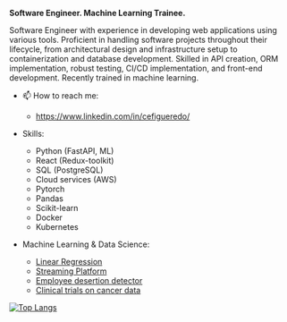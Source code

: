 **Software Engineer. Machine Learning Trainee.**

Software Engineer with experience in developing web applications using various tools. Proficient in handling software projects throughout their lifecycle, from architectural design and infrastructure setup to containerization and database development. Skilled in API creation, ORM implementation, robust testing, CI/CD implementation, and front-end development. Recently trained in machine learning.

- 📫 How to reach me: 
  - https://www.linkedin.com/in/cefigueredo/

- Skills:
  - Python (FastAPI, ML)
  - React (Redux-toolkit)
  - SQL (PostgreSQL)
  - Cloud services (AWS)
  - Pytorch
  - Pandas
  - Scikit-learn
  - Docker
  - Kubernetes
  
- Machine Learning & Data Science:
  - [Linear Regression](https://github.com/Cefigueredo/LinearRegression)
  - [Streaming Platform](https://github.com/Cefigueredo/streaming_platform)
  - [Employee desertion detector](https://github.com/Cefigueredo/Employee-desertion-detector)
  - [Clinical trials on cancer data](https://github.com/Cefigueredo/Clinical-trials-on-cancer-data)

[![Top Langs](https://github-readme-stats.vercel.app/api/top-langs/?username=cefigueredo&layout=compact&hide=css,html,scss,rich%20text%20format)](https://github.com/anuraghazra/github-readme-stats)
<!---
Cefigueredo/Cefigueredo is a ✨ special ✨ repository because its `README.md` (this file) appears on your GitHub profile.
You can click the Preview link to take a look at your changes.
--->
